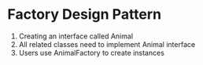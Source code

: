 # Factory Design Pattern

1. Creating an interface called Animal
2. All related classes need to implement Animal interface
3. Users use AnimalFactory to create instances
